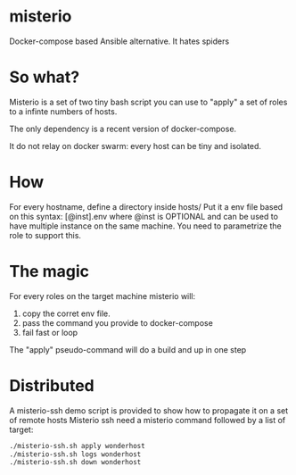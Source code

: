 # misterio
Docker-compose based Ansible alternative. It hates spiders

# So what?
Misterio is a set of two tiny bash script you can use to "apply" a set of roles to a infinte numbers of hosts.

The only dependency is a recent version of docker-compose.

It do not relay on docker swarm: every host can be tiny and isolated.

# How
For every hostname, define a directory inside hosts/
Put it a env file based on this syntax:
    <rolename>[@inst].env
where @inst is OPTIONAL and can be used to have multiple instance on the same machine.
You need to parametrize the role to support this.

# The magic
For every roles on the target machine misterio will:
1. copy the corret env file.
2. pass the command you provide to docker-compose
3. fail fast or loop

The "apply" pseudo-command will do a build and up in one step


# Distributed 
A misterio-ssh demo script is provided to show how to propagate it on a set of remote hosts
Misterio ssh need a misterio command followed by a list of target:

```bash
./misterio-ssh.sh apply wonderhost
./misterio-ssh.sh logs wonderhost
./misterio-ssh.sh down wonderhost
```

